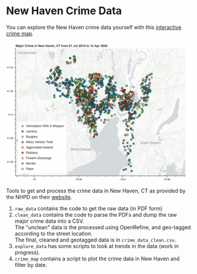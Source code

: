 # New Haven Crime Data 

You can explore the New Haven crime data yourself with this [interactive crime map](https://new-haven-crime-data.herokuapp.com/).

[![New Haven Crime](./images/crime_map.png)](https://new-haven-crime-data.herokuapp.com/)

Tools to get and process the crime data in New Haven, CT as provided by the NHPD on their [website](https://www.newhavenct.gov/gov/depts/nhpd/compstat_reports.htm).

1. `raw_data` contains the code to get the raw data (in PDF form)
2. `clean_data` contains the code to parse the PDFs and dump the raw major crime data into a CSV.  
   The "unclean" data is the processed using OpenRefine, and geo-tagged according to the street location.  
   The final, cleaned and geotagged data is in `crime_data_clean.csv`.
3. `explore_data` has some scripts to look at trends in the data (work in progress).
4. `crime_map` contains a script to plot the crime data in New Haven and filter by date. 


